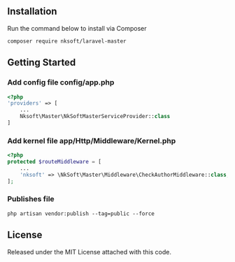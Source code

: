 ## Installation

Run the command below to install via Composer

```shell
composer require nksoft/laravel-master
```

## Getting Started

### Add config file config/app.php

```php
<?php
'providers' => [
    ...
    Nksoft\Master\NkSoftMasterServiceProvider::class
]
```

### Add kernel file app/Http/Middleware/Kernel.php

```php
<?php
protected $routeMiddleware = [
    ...
    'nksoft' => \NkSoft\Master\Middleware\CheckAuthorMiddleware::class,
];
```

### Publishes file

```shell
php artisan vendor:publish --tag=public --force
```

## License

Released under the MIT License attached with this code.
